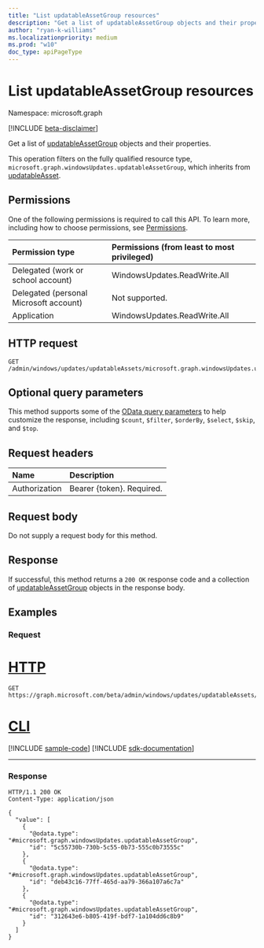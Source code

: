 ```yaml
---
title: "List updatableAssetGroup resources"
description: "Get a list of updatableAssetGroup objects and their properties."
author: "ryan-k-williams"
ms.localizationpriority: medium
ms.prod: "w10"
doc_type: apiPageType
---
```


# List updatableAssetGroup resources
Namespace: microsoft.graph

[!INCLUDE [beta-disclaimer](../../includes/beta-disclaimer.md)]

Get a list of [updatableAssetGroup](../resources/windowsupdates-updatableassetgroup.md) objects and their properties.

This operation filters on the fully qualified resource type, `microsoft.graph.windowsUpdates.updatableAssetGroup`, which inherits from [updatableAsset](../resources/windowsupdates-updatableasset.md).

## Permissions
One of the following permissions is required to call this API. To learn more, including how to choose permissions, see [Permissions](/graph/permissions-reference).

|Permission type|Permissions (from least to most privileged)|
|:---|:---|
|Delegated (work or school account)|WindowsUpdates.ReadWrite.All|
|Delegated (personal Microsoft account)|Not supported.|
|Application|WindowsUpdates.ReadWrite.All|

## HTTP request

<!-- {
  "blockType": "ignored"
}
-->
``` http
GET /admin/windows/updates/updatableAssets/microsoft.graph.windowsUpdates.updatableAssetGroup
```

## Optional query parameters
This method supports some of the [OData query parameters](/graph/query-parameters) to help customize the response, including `$count`, `$filter`, `$orderBy`, `$select`, `$skip`, and `$top`.

## Request headers
|Name|Description|
|:---|:---|
|Authorization|Bearer {token}. Required.|

## Request body
Do not supply a request body for this method.

## Response

If successful, this method returns a `200 OK` response code and a collection of [updatableAssetGroup](../resources/windowsupdates-updatableassetgroup.md) objects in the response body.

## Examples

### Request

# [HTTP](#tab/http)
<!-- {
  "blockType": "request",
  "name": "list_updatableassetgroup"
}
-->
``` http
GET https://graph.microsoft.com/beta/admin/windows/updates/updatableAssets/microsoft.graph.windowsUpdates.updatableAssetGroup
```

# [CLI](#tab/cli)
[!INCLUDE [sample-code](../includes/snippets/cli/list-updatableassetgroup-cli-snippets.md)]
[!INCLUDE [sdk-documentation](../includes/snippets/snippets-sdk-documentation-link.md)]

---

### Response

<!-- {
  "blockType": "response",
  "truncated": true,
  "@odata.type": "Collection(microsoft.graph.windowsUpdates.updatableAssetGroup)"
}
-->
``` http
HTTP/1.1 200 OK
Content-Type: application/json

{
  "value": [
    {
      "@odata.type": "#microsoft.graph.windowsUpdates.updatableAssetGroup",
      "id": "5c55730b-730b-5c55-0b73-555c0b73555c"
    },
    {
      "@odata.type": "#microsoft.graph.windowsUpdates.updatableAssetGroup",
      "id": "deb43c16-77ff-465d-aa79-366a107a6c7a"
    },
    {
      "@odata.type": "#microsoft.graph.windowsUpdates.updatableAssetGroup",
      "id": "312643e6-b805-419f-bdf7-1a104dd6c8b9"
    }
  ]
}
```

